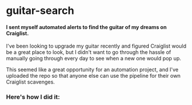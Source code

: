 # guitar-search

#### I sent myself automated alerts to find the guitar of my dreams on Craiglist.

I've been looking to upgrade my guitar recently and figured Craiglist would be a great place to look, but I didn't want to go through the hassle of manually going through every day to see when a new one would pop up.

This seemed like a great opportunity for an automation project, and I've uploaded the repo so that anyone else can use the pipeline for their own Craiglist scavenges.

### Here's how I did it:


